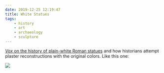 ```yaml
---
date: 2019-12-25 12:19:47
title: White Statues
tags:
    - history
    - art
    - archaeology
    - sculpture
---
```


[_Vox_ on the history of plain-white Roman statues](https://www.youtube.com/watch?v=4jmMWohs1XM) and how historians attempt plaster reconstructions with the original colors. Like this one:

![](/misc/v/vox_white_statues.jpg)
